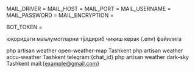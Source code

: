MAIL_DRIVER = 
MAIL_HOST = 
MAIL_PORT = 
MAIL_USERNAME = 
MAIL_PASSWORD = 
MAIL_ENCRYPTION = 

BOT_TOKEN = 

юқоридаги маълумотларни тўлдириб чиқиш керак (.env) файилига


php artisan weather open-weather-map Tashkent
php artisan weather accu-weather Tashkent telegram:{chat_id}
php artisan weather dark-sky Tashkent mail:{example@gmail.com}
